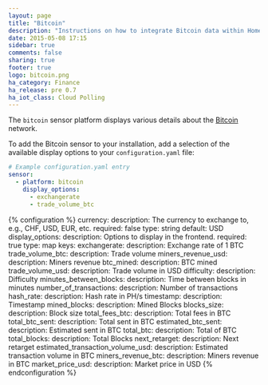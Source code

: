 ```yaml
---
layout: page
title: "Bitcoin"
description: "Instructions on how to integrate Bitcoin data within Home Assistant."
date: 2015-05-08 17:15
sidebar: true
comments: false
sharing: true
footer: true
logo: bitcoin.png
ha_category: Finance
ha_release: pre 0.7
ha_iot_class: Cloud Polling
---
```



The `bitcoin` sensor platform displays various details about the [Bitcoin](https://bitcoin.org) network.

To add the Bitcoin sensor to your installation, add a selection of the available display options to your `configuration.yaml` file:

```yaml
# Example configuration.yaml entry
sensor:
  - platform: bitcoin
    display_options:
      - exchangerate
      - trade_volume_btc
```

{% configuration %}
currency:
  description: The currency to exchange to, e.g., CHF, USD, EUR, etc.
  required: false
  type: string
  default: USD
display_options:
  description: Options to display in the frontend.
  required: true
  type: map
  keys:
    exchangerate:
      description: Exchange rate of 1 BTC
    trade_volume_btc:
      description: Trade volume
    miners_revenue_usd:
      description: Miners revenue
    btc_mined:
      description: BTC mined
    trade_volume_usd:
      description: Trade volume in USD
    difficulty:
      description: Difficulty
    minutes_between_blocks:
      description: Time between blocks in minutes
    number_of_transactions:
      description: Number of transactions
    hash_rate:
      description: Hash rate in PH/s
    timestamp:
      description: Timestamp
    mined_blocks:
      description: Mined Blocks
    blocks_size:
      description: Block size
    total_fees_btc:
      description: Total fees in BTC
    total_btc_sent:
      description: Total sent in BTC
    estimated_btc_sent:
      description: Estimated sent in BTC
    total_btc:
      description: Total of BTC
    total_blocks:
      description: Total Blocks
    next_retarget:
      description: Next retarget
    estimated_transaction_volume_usd:
      description: Estimated transaction volume in BTC
    miners_revenue_btc:
      description: Miners revenue in BTC
    market_price_usd:
      description: Market price in USD
{% endconfiguration %}

